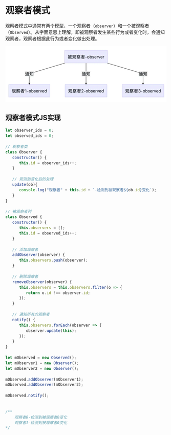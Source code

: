 # 观察者模式

观察者模式中通常有两个模型，一个观察者（`observer`）和一个被观察者（`Observed`）。从字面意思上理解，即被观察者发生某些行为或者变化时，会通知观察者，观察者根据此行为或者变化做出处理。

![](../../imgs/design-mode-2.png)

## 观察者模式JS实现

```js
let observer_ids = 0;
let observed_ids = 0;

// 观察者类
class Observer {
   constructor() {
      this.id = observer_ids++;
   }

   // 观测到变化后的处理
   update(ob){
      console.log("观察者" + this.id + `-检测到被观察者${ob.id}变化`);
   }
}

// 被观察者列
class Observed {
   constructor() {
      this.observers = [];
      this.id = observed_ids++;
   }

   // 添加观察者
   addObserver(observer) {
      this.observers.push(observer);
   }

   // 删除观察者
   removeObserver(observer) {
      this.observers = this.observers.filter(o => {
         return o.id !== observer.id;
      });
   }

   // 通知所有的观察者
   notify() {
      this.observers.forEach(observer => {
         observer.update(this);
      });
   }
}

let mObserved = new Observed();
let mObserver1 = new Observer();
let mObserver2 = new Observer();

mObserved.addObserver(mObserver1);
mObserved.addObserver(mObserver2);

mObserved.notify();


/**
    观察者0-检测到被观察者0变化
    观察者1-检测到被观察者0变化
*/
```
